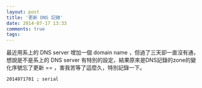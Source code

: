 ```yaml
---
layout: post
title: '更新 DNS 記錄'
date: 2014-07-17 13:33
comments: true
tags: 
---
```

最近用系上的 DNS server 增加一個 domain name ，但過了三天卻一直沒有通，想說是不是系上的 DNS server 有特別的設定，結果原來是DNS記錄的zone的變化序號忘了更新 == ，害我苦等了這麼久，特別記錄一下。

    2014071701 ; serial
